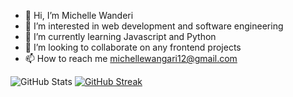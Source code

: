 - 👋 Hi, I’m Michelle Wanderi
- 👀 I’m interested in web development and software engineering
- 🌱 I’m currently learning Javascript and Python
- 💞️ I’m looking to collaborate on any frontend projects
- 📫 How to reach me michellewangari12@gmail.com

<!---
Michelle-Wanderi/Michelle-Wanderi is a ✨ special ✨ repository because its `README.md` (this file) appears on your GitHub profile.
You can click the Preview link to take a look at your changes.
--->



![GitHub Stats](https://github-readme-stats.vercel.app/api?username=Michelle-Wanderi&theme=radical)
[![GitHub Streak](https://streak-stats.demolab.com/?user=DenverCoder1)](https://git.io/streak-stats)
